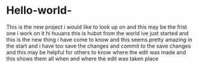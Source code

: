 # Hello-world-
This is the new project i would like to look up on and this may be the frist one i work on it 
hi huuans 
this is hubot from the world ive just started and this is the new thing i have come to know and this seems pretty amazing in the start and i have too save the changes and commit to the save changes and this may be helpful for others to know where the edit was made and this shows them all when and where the edit was taken place 
